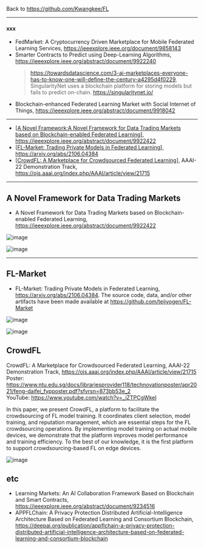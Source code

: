 Back to https://github.com/Kwangkee/FL
***

#### xxx

- FedMarket: A Cryptocurrency Driven Marketplace for Mobile Federated Learning Services, https://ieeexplore.ieee.org/document/9858143
- Smarter Contracts to Predict using Deep-Learning Algorithms, https://ieeexplore.ieee.org/abstract/document/9922240
  >https://towardsdatascience.com/3-ai-marketplaces-everyone-has-to-know-one-will-define-the-century-a4295d4f0229, SingularityNet uses a blockchain platform for storing models but fails to predict on-chain. https://singularitynet.io/
- Blockchain-enhanced Federated Learning Market with Social Internet of Things, https://ieeexplore.ieee.org/abstract/document/9918042

***

- [[A Novel Framework:A Novel Framework for Data Trading Markets based on Blockchain-enabled Federated Learning](https://github.com/Kwangkee/FL/blob/main/FL@Market.md#a-novel-framework-for-data-trading-markets)], https://ieeexplore.ieee.org/abstract/document/9922422
- [[FL-Market: Trading Private Models in Federated Learning](https://github.com/Kwangkee/FL/blob/main/FL%40Market.md#fl-market)], https://arxiv.org/abs/2106.04384
- [[CrowdFL: A Marketplace for Crowdsourced Federated Learning](https://github.com/Kwangkee/FL/blob/main/FL@Nanyang.md#crowdfl)], AAAI-22 Demonstration Track, https://ojs.aaai.org/index.php/AAAI/article/view/21715   


***   
## A Novel Framework for Data Trading Markets
- A Novel Framework for Data Trading Markets based on Blockchain-enabled Federated Learning, https://ieeexplore.ieee.org/abstract/document/9922422

![image](https://user-images.githubusercontent.com/109835677/203696213-a00c13c8-b458-4da5-bb4f-b5d4db76f756.png)

![image](https://user-images.githubusercontent.com/109835677/203696136-0e9aa748-85a4-490a-991e-4665f0fd7bcc.png)


***   
## FL-Market
- FL-Market: Trading Private Models in Federated Learning, https://arxiv.org/abs/2106.04384. The source code, data, and/or other artifacts have been made available at https://github.com/teijyogen/FL-Market 

![image](https://user-images.githubusercontent.com/109835677/186577059-550d5e74-6dcc-48f9-b668-46db84a2d41a.png)

![image](https://user-images.githubusercontent.com/109835677/186577117-19fbab86-744d-4838-a0cd-5685254cedc9.png)


## CrowdFL
CrowdFL: A Marketplace for Crowdsourced Federated Learning, AAAI-22 Demonstration Track, https://ojs.aaai.org/index.php/AAAI/article/view/21715   
Poster: https://www.ntu.edu.sg/docs/librariesprovider118/technovationposter/apr2021/feng-daifei_fypposter.pdf?sfvrsn=873bb53e_2  
YouTube: https://www.youtube.com/watch?v=_jZTPCgWkeI  

In this paper, we present CrowdFL, a platform to facilitate the crowdsourcing of FL model training. It coordinates client selection, model training, and reputation management, which are essential steps for the FL crowdsourcing operations. By implementing model training on actual mobile devices, we demonstrate that the platform improves model performance and training efficiency. To the best of our knowledge, it is the first platform to support crowdsourcing-based FL on edge devices.

![image](https://user-images.githubusercontent.com/109835677/203695212-092a8865-d15e-4a47-abd1-c2bfebddbe06.png)


## etc 

- Learning Markets: An AI Collaboration Framework Based on Blockchain and Smart Contracts, https://ieeexplore.ieee.org/abstract/document/9234516 
- APPFLChain: A Privacy Protection Distributed Artificial-Intelligence Architecture Based on Federated Learning and Consortium Blockchain, https://deepai.org/publication/appflchain-a-privacy-protection-distributed-artificial-intelligence-architecture-based-on-federated-learning-and-consortium-blockchain 
